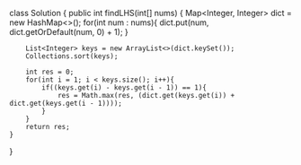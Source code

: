 class Solution {
    public int findLHS(int[] nums) {
        Map<Integer, Integer> dict = new HashMap<>();
        for(int num : nums){
            dict.put(num, dict.getOrDefault(num, 0) + 1);
        }

        List<Integer> keys = new ArrayList<>(dict.keySet());
        Collections.sort(keys);

        int res = 0;
        for(int i = 1; i < keys.size(); i++){
            if((keys.get(i) - keys.get(i - 1)) == 1){
                res = Math.max(res, (dict.get(keys.get(i)) + dict.get(keys.get(i - 1))));
            }
        }
        return res;
    }
}
